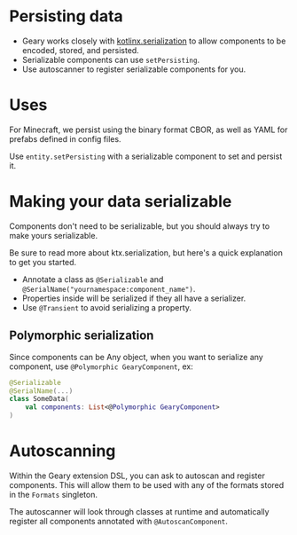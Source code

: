 # Persisting data

- Geary works closely with [kotlinx.serialization](https://github.com/Kotlin/kotlinx.serialization) to allow components to be encoded, stored, and persisted.
- Serializable components can use `setPersisting`.
- Use autoscanner to register serializable components for you.

# Uses

For Minecraft, we persist using the binary format CBOR, as well as YAML for prefabs defined in config files.

Use `entity.setPersisting` with a serializable component to set and persist it.

# Making your data serializable

Components don't need to be serializable, but you should always try to make yours serializable.

Be sure to read more about ktx.serialization, but here's a quick explanation to get you started.

- Annotate a class as `@Serializable` and `@SerialName("yournamespace:component_name")`.
- Properties inside will be serialized if they all have a serializer.
- Use `@Transient` to avoid serializing a property.

## Polymorphic serialization

Since components can be Any object, when you want to serialize any component, use `@Polymorphic GearyComponent`, ex:

```kotlin
@Serializable
@SerialName(...)
class SomeData(
    val components: List<@Polymorphic GearyComponent>
)
```

# Autoscanning

Within the Geary extension DSL, you can ask to autoscan and register components. This will allow them to be used with any of the formats stored in the `Formats` singleton.

The autoscanner will look through classes at runtime and automatically register all components annotated with `@AutoscanComponent`.
